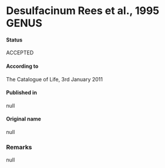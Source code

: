 Desulfacinum Rees et al., 1995 GENUS
=======

#### Status
ACCEPTED

#### According to
The Catalogue of Life, 3rd January 2011

#### Published in
null

#### Original name
null

### Remarks
null